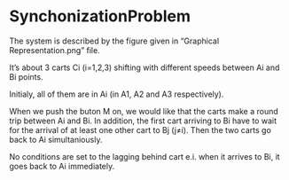 # SynchonizationProblem

The system is described by the figure given in “Graphical Representation.png” file.

It’s about 3 carts Ci (i=1,2,3) shifting with different speeds between Ai and Bi points.

Initialy, all of them are in Ai (in A1, A2 and A3 respectively).

When we push the buton M on, we would like that the carts make a round trip between Ai and Bi. 
In addition, the first cart arriving to Bi have to wait for the arrival of at least one other cart to Bj (j≠i). 
Then the two carts go back to Ai simultaniously.

No conditions are set to the lagging behind cart e.i. when it arrives to Bi, it goes back to Ai immediately.
